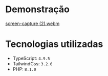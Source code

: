 # Demonstração


[screen-capture (2).webm](https://user-images.githubusercontent.com/100098231/224512531-84792366-9218-452c-aa15-9e6a2ac9393e.webm)


# Tecnologias utilizadas
- TypeScript: `4.9.5`
- TailwindCss: `3.2.6`
- PHP: `8.1.0`
